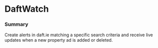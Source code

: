 # DaftWatch

### Summary
Create alerts in daft.ie matching a specific search criteria and receive live updates when a new property ad is added or deleted.